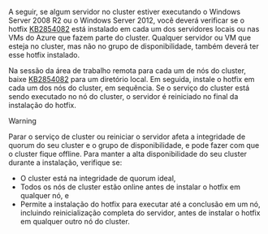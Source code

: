 A seguir, se algum servidor no cluster estiver executando o Windows Server 2008 R2 ou o Windows Server 2012, você deverá verificar se o hotfix [KB2854082](http://support.microsoft.com/kb/2854082) está instalado em cada um dos servidores locais ou nas VMs do Azure que fazem parte do cluster. Qualquer servidor ou VM que esteja no  cluster, mas não no grupo de disponibilidade, também deverá ter esse hotfix instalado.

Na sessão da área de trabalho remota para cada um de nós do cluster, baixe [KB2854082](http://support.microsoft.com/kb/2854082) para um diretório local. Em seguida, instale o hotfix em cada um dos nós do cluster, em sequência. Se o serviço do cluster está sendo executado no nó do cluster, o servidor é reiniciado no final da instalação do hotfix.

> [!WARNING]
> Parar o serviço de cluster ou reiniciar o servidor afeta a integridade de quorum do seu cluster e o grupo de disponibilidade, e pode fazer com que o cluster fique offline. Para manter a alta disponibilidade do seu cluster durante a instalação, verifique se:
> 
> * O cluster está na integridade de quorum ideal, 
> * Todos os nós de cluster estão online antes de instalar o hotfix em qualquer nó, e
> * Permite a instalação do hotfix para executar até a conclusão em um nó, incluindo reinicialização completa do servidor, antes de instalar o hotfix em qualquer outro nó do cluster.
> 
> 

